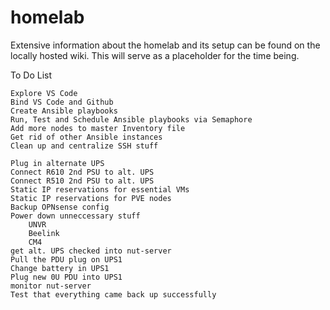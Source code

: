 # homelab

Extensive information about the homelab and its setup can be found on the locally hosted wiki.  This will serve as a placeholder for the time being.



To Do List

    Explore VS Code
    Bind VS Code and Github
    Create Ansible playbooks 
    Run, Test and Schedule Ansible playbooks via Semaphore
    Add more nodes to master Inventory file
    Get rid of other Ansible instances
    Clean up and centralize SSH stuff
    
    Plug in alternate UPS
    Connect R610 2nd PSU to alt. UPS
    Connect R510 2nd PSU to alt. UPS
    Static IP reservations for essential VMs
    Static IP reservations for PVE nodes
    Backup OPNsense config
    Power down unneccessary stuff
        UNVR
        Beelink
        CM4
    get alt. UPS checked into nut-server
    Pull the PDU plug on UPS1
    Change battery in UPS1
    Plug new 0U PDU into UPS1
    monitor nut-server
    Test that everything came back up successfully
    

